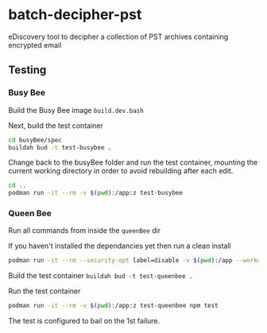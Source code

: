 # batch-decipher-pst
eDiscovery tool to decipher a collection of PST archives containing encrypted email

## Testing

### Busy Bee

Build the Busy Bee image `build.dev.bash`

Next, build the test container
```bash
cd busyBee/spec
buildah bud -t test-busybee .
```

Change back to the busyBee folder and run the test container, mounting the current working directory in order to avoid rebuilding after each edit.
```bash
cd ..
podman run -it --rm -v $(pwd):/app:z test-busybee
```

### Queen Bee

Run all commands from inside the `queenBee` dir

If you haven't installed the dependancies yet then run a clean install

```bash
podman run -it --rm --security-opt label=disable -v $(pwd):/app --workdir /app node:current npm ci
```

Build the test container `buildah bud -t test-queenbee .`

Run the test container

```bash
podman run -it --rm -v $(pwd):/app:z test-queenbee npm test
```

The test is configured to bail on the 1st failure.